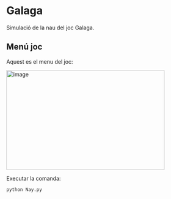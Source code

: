 # Galaga

Simulació de la nau del joc Galaga.

## Menú joc 

Aquest es el menu del joc:

<img width="414" height="260" alt="image" src="https://github.com/user-attachments/assets/35113a27-1d91-47e7-9af1-298434bda1d3" />

Executar la comanda:

```
python Nay.py
```
